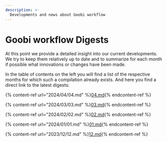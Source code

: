 ```yaml
---
description: >-
  Developments and news about Goobi workflow
---
```


# Goobi workflow Digests 

At this point we provide a detailed insight into our current developments. We try to keep them relatively up to date and to summarize for each month if possible what innovations or changes have been made.

In the table of contents on the left you will find a list of the respective months for which such a compilation already exists. And here you find a direct link to the latest digests:

{% content-ref url="2024/04/04.md" %}[04.md](2024/04/04.md){% endcontent-ref %}

{% content-ref url="2024/03/03.md" %}[03.md](2024/03/03.md){% endcontent-ref %}

{% content-ref url="2024/02/02.md" %}[02.md](2024/02/02.md){% endcontent-ref %}

{% content-ref url="2024/01/01.md" %}[01.md](2024/01/01.md){% endcontent-ref %}

{% content-ref url="2023/12/12.md" %}[12.md](2023/12/12.md){% endcontent-ref %}